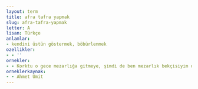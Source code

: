 ```yaml
---
layout: term
title: afra tafra yapmak
slug: afra-tafra-yapmak
letter: A
lisan: Türkçe
anlamlar:
- kendini üstün göstermek, böbürlenmek
ozellikler:
- - ''
ornekler:
- - Korktu o gece mezarlığa gitmeye, şimdi de ben mezarlık bekçisiyim diye afra tafra yapıyor.
orneklerkaynak:
- - Ahmet Ümit
---
```

